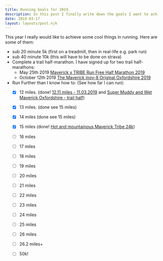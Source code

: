 ```yaml
---
title: Running Goals for 2019.
description: In this post I finally write down the goals I want to achieve in running.
date: 2019-03-17
layout: layouts/post.njk
---
```


This year I really would like to achieve some cool things in running. Here are some of them:

- sub 20 minute 5k (first on a treadmill, then in real-life e.g. park run)
- sub 40 minute 10k (this will have to be done on strava)
- Complete a trail half-marathon. I have signed up for two trail half-marathons:
	- May 25th 2019 [Maverick x TRIBE Run Free Half Marathon 2019](http://www.maverick-race.com/races/2019/5/25/maverick-x-tribe-run-free-marathon-2019)
	- October 12th 2019 [The Maverick inov-8 Original Oxfordshire 2019](http://www.maverick-race.com/races/theoriginaloxfordshire2019)
- Run Further than I know how to: (See how far I can run):
	- [x] 12 miles. (done! [12.11 miles - 11.03.2019](https://www.strava.com/activities/2206638011) and [Super Muddy and Wet Maverick Oxfordshire - trail half](https://www.strava.com/activities/2782317723))
	- [x] 13 miles. (done see 15 miles)
	- [x] 14 miles (done see 15 miles)
	- [X] 15 miles (done! [Hot and mountainous Maverick Tribe 24k](https://www.strava.com/activities/2395541069))

	- [ ] 16 miles
	- [ ] 17 miles
	- [ ] 18 miles
	- [ ] 19 miles
	- [ ] 20 miles
	- [ ] 21 miles
	- [ ] 22 miles
	- [ ] 23 miles
	- [ ] 24 miles
	- [ ] 25 miles
	- [ ] 26 miles
	- [ ] 26.2 miles+
	- [ ] 50k!
